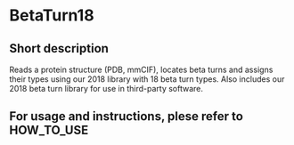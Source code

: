 # BetaTurn18

## Short description

Reads a protein structure (PDB, mmCIF), locates beta turns and assigns their types using our 2018 library with 18 beta turn types.
Also includes our 2018 beta turn library for use in third-party software.

## For usage and instructions, plese refer to HOW_TO_USE
